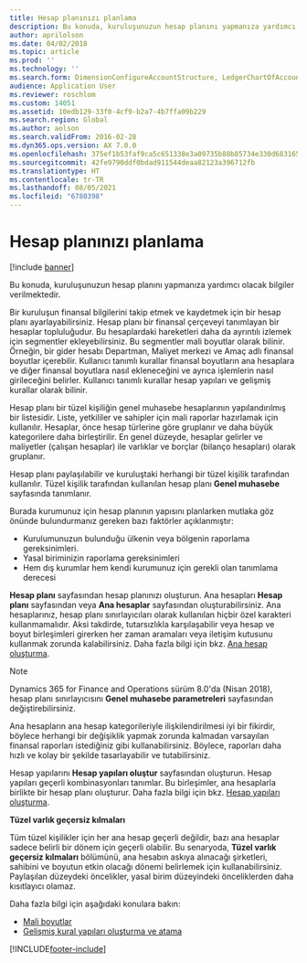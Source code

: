 ```yaml
---
title: Hesap planınızı planlama
description: Bu konuda, kuruluşunuzun hesap planını yapmanıza yardımcı olacak bilgiler verilmektedir.
author: aprilolson
ms.date: 04/02/2018
ms.topic: article
ms.prod: ''
ms.technology: ''
ms.search.form: DimensionConfigureAccountStructure, LedgerChartOfAccounts
audience: Application User
ms.reviewer: roschlom
ms.custom: 14051
ms.assetid: 10edb129-33f0-4cf9-b2a7-4b7ffa09b229
ms.search.region: Global
ms.author: aolson
ms.search.validFrom: 2016-02-28
ms.dyn365.ops.version: AX 7.0.0
ms.openlocfilehash: 375ef1b53faf9ca5c651338e3a09735b88b85734e330d683165b210e6c6962f7
ms.sourcegitcommit: 42fe9790ddf0bdad911544deaa82123a396712fb
ms.translationtype: HT
ms.contentlocale: tr-TR
ms.lasthandoff: 08/05/2021
ms.locfileid: "6780398"
---
```

# <a name="plan-your-chart-of-accounts"></a>Hesap planınızı planlama

[!include [banner](../includes/banner.md)]

Bu konuda, kuruluşunuzun hesap planını yapmanıza yardımcı olacak bilgiler verilmektedir.

Bir kuruluşun finansal bilgilerini takip etmek ve kaydetmek için bir hesap planı ayarlayabilirsiniz. Hesap planı bir finansal çerçeveyi tanımlayan bir hesaplar topluluğudur. Bu hesaplardaki hareketleri daha da ayrıntılı izlemek için segmentler ekleyebilirsiniz. Bu segmentler mali boyutlar olarak bilinir. Örneğin, bir gider hesabı Departman, Maliyet merkezi ve Amaç adlı finansal boyutlar içerebilir. Kullanıcı tanımlı kurallar finansal boyutların ana hesaplara ve diğer finansal boyutlara nasıl ekleneceğini ve ayrıca işlemlerin nasıl girileceğini belirler. Kullanıcı tanımlı kurallar hesap yapıları ve gelişmiş kurallar olarak bilinir.

Hesap planı bir tüzel kişiliğin genel muhasebe hesaplarının yapılandırılmış bir listesidir. Liste, yetkililer ve sahipler için mali raporlar hazırlamak için kullanılır. Hesaplar, önce hesap türlerine göre gruplanır ve daha büyük kategorilere daha birleştirilir. En genel düzeyde, hesaplar gelirler ve maliyetler (çalışan hesaplar) ile varlıklar ve borçlar (bilanço hesapları) olarak gruplanır.

Hesap planı paylaşılabilir ve kuruluştaki herhangi bir tüzel kişilik tarafından kullanılır. Tüzel kişilik tarafından kullanılan hesap planı **Genel muhasebe** sayfasında tanımlanır.

Burada kurumunuz için hesap planının yapısını planlarken mutlaka göz önünde bulundurmanız gereken bazı faktörler açıklanmıştır:

- Kurulumunuzun bulunduğu ülkenin veya bölgenin raporlama gereksinimleri.
- Yasal biriminizin raporlama gereksinimleri
- Hem dış kurumlar hem kendi kurumunuz için gerekli olan tanımlama derecesi

**Hesap planı** sayfasından hesap planınızı oluşturun. Ana hesapları **Hesap planı** sayfasından veya **Ana hesaplar** sayfasından oluşturabilirsiniz. Ana hesaplarınız, hesap planı sınırlayıcıları olarak kullanılan hiçbir özel karakteri kullanmamalıdır. Aksi takdirde, tutarsızlıkla karşılaşabilir veya hesap ve boyut birleşimleri girerken her zaman aramaları veya iletişim kutusunu kullanmak zorunda kalabilirsiniz. Daha fazla bilgi için bkz. [Ana hesap oluşturma](tasks/create-main-account.md).

> [!NOTE]
> Dynamics 365 for Finance and Operations sürüm 8.0'da (Nisan 2018), hesap planı sınırlayıcısını **Genel muhasebe parametreleri** sayfasından değiştirebilirsiniz.

Ana hesapların ana hesap kategorileriyle ilişkilendirilmesi iyi bir fikirdir, böylece herhangi bir değişiklik yapmak zorunda kalmadan varsayılan finansal raporları istediğiniz gibi kullanabilirsiniz. Böylece, raporları daha hızlı ve kolay bir şekilde tasarlayabilir ve tutabilirsiniz.

Hesap yapılarını **Hesap yapıları oluştur** sayfasından oluşturun. Hesap yapıları geçerli kombinasyonları tanımlar. Bu birleşimler, ana hesaplarla birlikte bir hesap planı oluşturur. Daha fazla bilgi için bkz. [Hesap yapıları oluşturma](tasks/create-account-structures.md).

**Tüzel varlık geçersiz kılmaları**

Tüm tüzel kişilikler için her ana hesap geçerli değildir, bazı ana hesaplar sadece belirli bir dönem için geçerli olabilir. Bu senaryoda, **Tüzel varlık geçersiz kılmaları** bölümünü, ana hesabın askıya alınacağı şirketleri, sahibini ve boyutun etkin olacağı dönemi belirlemek için kullanabilirsiniz. Paylaşılan düzeydeki öncelikler, yasal birim düzeyindeki önceliklerden daha kısıtlayıcı olamaz.

Daha fazla bilgi için aşağıdaki konulara bakın:

- [Mali boyutlar](financial-dimensions.md)
- [Gelişmiş kural yapıları oluşturma ve atama](tasks/create-assign-advanced-rule-structures.md)


[!INCLUDE[footer-include](../../includes/footer-banner.md)]
